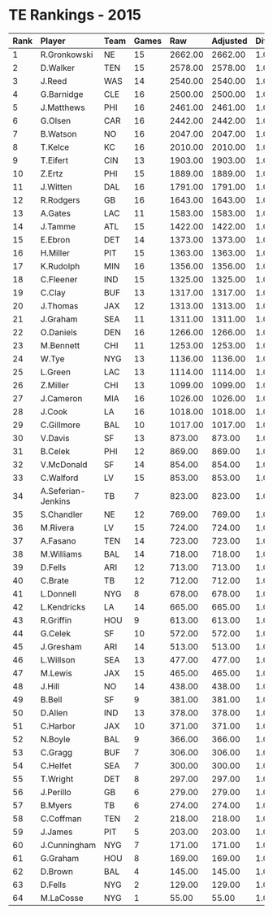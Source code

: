 # TE Rankings - 2015

| Rank | Player             | Team | Games | Raw     | Adjusted | Difficulty | Avg/Game | Typical | Consistency | Trend    |
| :----| :------------------| :----| :-----| :-------| :--------| :----------| :--------| :-------| :-----------| :--------|
| 1    | R.Gronkowski       | NE   | 15    | 2662.00 | 2662.00  | 1.000      | 177.47   | 176.00  | 7/2/6       | +116.6%  |
| 2    | D.Walker           | TEN  | 15    | 2578.00 | 2578.00  | 1.000      | 171.87   | 165.50  | 6/2/7       | +68.0%   |
| 3    | J.Reed             | WAS  | 14    | 2540.00 | 2540.00  | 1.000      | 181.43   | 187.00  | 8/1/5       | +111.7%  |
| 4    | G.Barnidge         | CLE  | 16    | 2500.00 | 2500.00  | 1.000      | 156.25   | 153.50  | 6/0/10      | +94.5%   |
| 5    | J.Matthews         | PHI  | 16    | 2461.00 | 2461.00  | 1.000      | 153.81   | 162.00  | 10/0/6      | +158.7%  |
| 6    | G.Olsen            | CAR  | 16    | 2442.00 | 2442.00  | 1.000      | 152.62   | 151.50  | 7/1/8       | +152.4%  |
| 7    | B.Watson           | NO   | 16    | 2047.00 | 2047.00  | 1.000      | 127.94   | 123.00  | 9/1/6       | +177.7%  |
| 8    | T.Kelce            | KC   | 16    | 2010.00 | 2010.00  | 1.000      | 125.62   | 134.00  | 8/1/7       | +109.2%  |
| 9    | T.Eifert           | CIN  | 13    | 1903.00 | 1903.00  | 1.000      | 146.38   | 125.00  | 5/2/6       | +162.8%  |
| 10   | Z.Ertz             | PHI  | 15    | 1889.00 | 1889.00  | 1.000      | 125.93   | 110.50  | 8/0/7       | +166.4%  |
| 11   | J.Witten           | DAL  | 16    | 1791.00 | 1791.00  | 1.000      | 111.94   | 114.00  | 9/2/5       | +95.1%   |
| 12   | R.Rodgers          | GB   | 16    | 1643.00 | 1643.00  | 1.000      | 102.69   | 99.50   | 9/0/7       | +226.8%  |
| 13   | A.Gates            | LAC  | 11    | 1583.00 | 1583.00  | 1.000      | 143.91   | 153.00  | 5/2/4       | +140.8%  |
| 14   | J.Tamme            | ATL  | 15    | 1422.00 | 1422.00  | 1.000      | 94.80    | 89.50   | 9/0/6       | +210.0%  |
| 15   | E.Ebron            | DET  | 14    | 1373.00 | 1373.00  | 1.000      | 98.07    | 99.50   | 7/1/6       | +143.2%  |
| 16   | H.Miller           | PIT  | 15    | 1363.00 | 1363.00  | 1.000      | 90.87    | 74.50   | 5/1/9       | +233.9%  |
| 17   | K.Rudolph          | MIN  | 16    | 1356.00 | 1356.00  | 1.000      | 84.75    | 88.50   | 9/1/6       | +255.0%  |
| 18   | C.Fleener          | IND  | 15    | 1325.00 | 1325.00  | 1.000      | 88.33    | 67.50   | 7/0/8       | +245.1%  |
| 19   | C.Clay             | BUF  | 13    | 1317.00 | 1317.00  | 1.000      | 101.31   | 100.00  | 6/1/6       | INACTIVE |
| 20   | J.Thomas           | JAX  | 12    | 1313.00 | 1313.00  | 1.000      | 109.42   | 105.50  | 7/0/5       | +295.5%  |
| 21   | J.Graham           | SEA  | 11    | 1311.00 | 1311.00  | 1.000      | 119.18   | 121.00  | 6/0/5       | INACTIVE |
| 22   | O.Daniels          | DEN  | 16    | 1266.00 | 1266.00  | 1.000      | 79.12    | 77.00   | 8/2/6       | +229.2%  |
| 23   | M.Bennett          | CHI  | 11    | 1253.00 | 1253.00  | 1.000      | 113.91   | 113.00  | 7/0/4       | INACTIVE |
| 24   | W.Tye              | NYG  | 13    | 1136.00 | 1136.00  | 1.000      | 87.38    | 91.00   | 6/1/6       | +296.3%  |
| 25   | L.Green            | LAC  | 13    | 1114.00 | 1114.00  | 1.000      | 85.69    | 79.50   | 7/0/6       | +229.4%  |
| 26   | Z.Miller           | CHI  | 13    | 1099.00 | 1099.00  | 1.000      | 84.54    | 70.00   | 6/0/7       | +849.5%  |
| 27   | J.Cameron          | MIA  | 16    | 1026.00 | 1026.00  | 1.000      | 64.12    | 68.00   | 8/3/5       | +160.0%  |
| 28   | J.Cook             | LA   | 16    | 1018.00 | 1018.00  | 1.000      | 63.62    | 67.50   | 9/0/7       | +215.5%  |
| 29   | C.Gillmore         | BAL  | 10    | 1017.00 | 1017.00  | 1.000      | 101.70   | 96.00   | 6/0/4       | INACTIVE |
| 30   | V.Davis            | SF   | 13    | 873.00  | 873.00   | 1.000      | 67.15    | 66.50   | 7/0/6       | +476.5%  |
| 31   | B.Celek            | PHI  | 12    | 869.00  | 869.00   | 1.000      | 72.42    | 78.00   | 8/0/4       | +291.0%  |
| 32   | V.McDonald         | SF   | 14    | 854.00  | 854.00   | 1.000      | 61.00    | 48.50   | 9/1/4       | +456.9%  |
| 33   | C.Walford          | LV   | 15    | 853.00  | 853.00   | 1.000      | 56.87    | 60.00   | 9/0/6       | +215.9%  |
| 34   | A.Seferian-Jenkins | TB   | 7     | 823.00  | 823.00   | 1.000      | 117.57   | 105.50  | 4/0/3       | +133.6%  |
| 35   | S.Chandler         | NE   | 12    | 769.00  | 769.00   | 1.000      | 64.08    | 45.50   | 4/1/7       | +257.7%  |
| 36   | M.Rivera           | LV   | 15    | 724.00  | 724.00   | 1.000      | 48.27    | 48.00   | 9/1/5       | +201.2%  |
| 37   | A.Fasano           | TEN  | 14    | 723.00  | 723.00   | 1.000      | 51.64    | 41.50   | 7/1/6       | +263.5%  |
| 38   | M.Williams         | BAL  | 14    | 718.00  | 718.00   | 1.000      | 51.29    | 50.00   | 8/0/6       | +490.4%  |
| 39   | D.Fells            | ARI  | 12    | 713.00  | 713.00   | 1.000      | 59.42    | 57.00   | 6/1/5       | +340.2%  |
| 40   | C.Brate            | TB   | 12    | 712.00  | 712.00   | 1.000      | 59.33    | 72.00   | 9/0/3       | +305.0%  |
| 41   | L.Donnell          | NYG  | 8     | 678.00  | 678.00   | 1.000      | 84.75    | 96.50   | 5/1/2       | INACTIVE |
| 42   | L.Kendricks        | LA   | 14    | 665.00  | 665.00   | 1.000      | 47.50    | 40.50   | 6/1/7       | +292.6%  |
| 43   | R.Griffin          | HOU  | 9     | 613.00  | 613.00   | 1.000      | 68.11    | 58.00   | 5/1/3       | +180.6%  |
| 44   | G.Celek            | SF   | 10    | 572.00  | 572.00   | 1.000      | 57.20    | 47.50   | 4/0/6       | INACTIVE |
| 45   | J.Gresham          | ARI  | 14    | 513.00  | 513.00   | 1.000      | 36.64    | 37.00   | 9/0/5       | +425.6%  |
| 46   | L.Willson          | SEA  | 13    | 477.00  | 477.00   | 1.000      | 36.69    | 32.00   | 6/0/7       | +319.0%  |
| 47   | M.Lewis            | JAX  | 15    | 465.00  | 465.00   | 1.000      | 31.00    | 25.00   | 7/1/7       | +223.5%  |
| 48   | J.Hill             | NO   | 14    | 438.00  | 438.00   | 1.000      | 31.29    | 20.00   | 4/4/6       | +434.8%  |
| 49   | B.Bell             | SF   | 9     | 381.00  | 381.00   | 1.000      | 42.33    | 49.50   | 6/0/3       | +429.6%  |
| 50   | D.Allen            | IND  | 13    | 378.00  | 378.00   | 1.000      | 29.08    | 24.50   | 9/0/4       | +290.8%  |
| 51   | C.Harbor           | JAX  | 10    | 371.00  | 371.00   | 1.000      | 37.10    | 23.00   | 4/0/6       | +589.4%  |
| 52   | N.Boyle            | BAL  | 9     | 366.00  | 366.00   | 1.000      | 40.67    | 40.00   | 3/2/4       | INACTIVE |
| 53   | C.Gragg            | BUF  | 7     | 306.00  | 306.00   | 1.000      | 43.71    | 48.50   | 5/0/2       | +250.0%  |
| 54   | C.Helfet           | SEA  | 7     | 300.00  | 300.00   | 1.000      | 42.86    | 55.00   | 5/0/2       | +387.5%  |
| 55   | T.Wright           | DET  | 8     | 297.00  | 297.00   | 1.000      | 37.12    | 36.50   | 4/0/4       | +900.0%  |
| 56   | J.Perillo          | GB   | 6     | 279.00  | 279.00   | 1.000      | 46.50    | 25.50   | 3/0/3       | +393.6%  |
| 57   | B.Myers            | TB   | 6     | 274.00  | 274.00   | 1.000      | 45.67    | 45.00   | 2/0/4       | INACTIVE |
| 58   | C.Coffman          | TEN  | 2     | 218.00  | 218.00   | 1.000      | 109.00   | 109.00  | 1/0/1       | N/A      |
| 59   | J.James            | PIT  | 5     | 203.00  | 203.00   | 1.000      | 40.60    | 41.50   | 3/0/2       | N/A      |
| 60   | J.Cunningham       | NYG  | 7     | 171.00  | 171.00   | 1.000      | 24.43    | 26.00   | 4/0/3       | +130.4%  |
| 61   | G.Graham           | HOU  | 8     | 169.00  | 169.00   | 1.000      | 21.12    | 17.50   | 4/0/4       | INACTIVE |
| 62   | D.Brown            | BAL  | 4     | 145.00  | 145.00   | 1.000      | 36.25    | 57.00   | 3/0/1       | N/A      |
| 63   | D.Fells            | NYG  | 2     | 129.00  | 129.00   | 1.000      | 64.50    | 64.50   | 1/0/1       | INACTIVE |
| 64   | M.LaCosse          | NYG  | 1     | 55.00   | 55.00    | 1.000      | 55.00    | 55.00   | 0/1/0       | N/A      |

